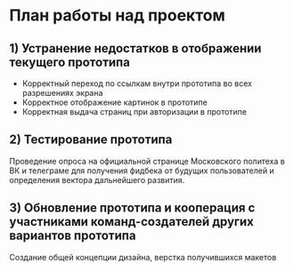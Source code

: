 # План работы над проектом
## 1) Устранение недостатков в отображении текущего прототипа
- Корректный переход по ссылкам внутри прототипа во всех разрешениях экрана
- Корректное отображение картинок в прототипе
- Корректная выдача страниц при авторизации в прототипе
## 2) Тестирование прототипа
Проведение опроса на официальной странице Московского политеха в ВК и телеграме для получения фидбека от будущих пользователей и определения вектора дальнейшего развития.
## 3) Обновление прототипа и кооперация с участниками команд-создателей других вариантов прототипа
Создание общей концепции дизайна, верстка получившихся макетов
